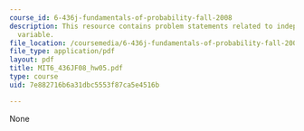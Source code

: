 ```yaml
---
course_id: 6-436j-fundamentals-of-probability-fall-2008
description: This resource contains problem statements related to independent random
  variable.
file_location: /coursemedia/6-436j-fundamentals-of-probability-fall-2008/7e882716b6a31dbc5553f87ca5e4516b_MIT6_436JF08_hw05.pdf
file_type: application/pdf
layout: pdf
title: MIT6_436JF08_hw05.pdf
type: course
uid: 7e882716b6a31dbc5553f87ca5e4516b

---
```

None